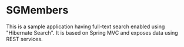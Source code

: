 # SGMembers
This is a sample application having full-text search enabled using "Hibernate Search". It is based on Spring MVC and exposes data using REST services.
